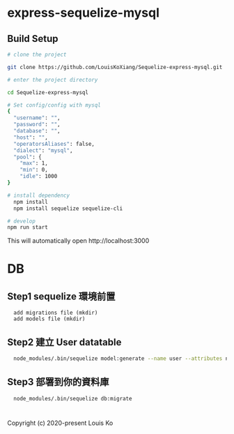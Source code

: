 # express-sequelize-mysql

## Build Setup

```bash
# clone the project

git clone https://github.com/LouisKoXiang/Sequelize-express-mysql.git

# enter the project directory

cd Sequelize-express-mysql

# Set config/config with mysql
{
  "username": "",
  "password": "",
  "database": "",
  "host": "",
  "operatorsAliases": false,
  "dialect": "mysql",
  "pool": {
    "max": 1,
    "min": 0,
    "idle": 1000
}

# install dependency
  npm install
  npm install sequelize sequelize-cli

# develop
npm run start
```

This will automatically open http://localhost:3000

# DB

## Step1 sequelize 環境前置
`````````````
  add migrations file (mkdir)
  add models file (mkdir)
`````````````

## Step2 建立 User datatable

```bash
  node_modules/.bin/sequelize model:generate --name user --attributes name:string,age:integer,gender:string
```

## Step3 部署到你的資料庫

```bash
  node_modules/.bin/sequelize db:migrate
```
#
Copyright (c) 2020-present Louis Ko
